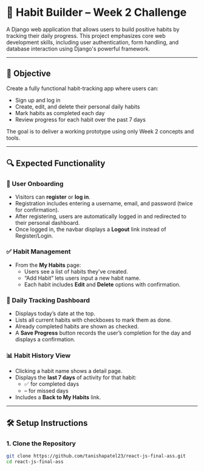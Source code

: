 # 🧠 Habit Builder – Week 2 Challenge

A Django web application that allows users to build positive habits by tracking their daily progress. This project emphasizes core web development skills, including user authentication, form handling, and database interaction using Django's powerful framework.

---

## 📌 Objective

Create a fully functional habit-tracking app where users can:

- Sign up and log in  
- Create, edit, and delete their personal daily habits  
- Mark habits as completed each day  
- Review progress for each habit over the past 7 days  

The goal is to deliver a working prototype using only Week 2 concepts and tools.

---

## 🔍 Expected Functionality

### 🔐 User Onboarding

- Visitors can **register** or **log in**.
- Registration includes entering a username, email, and password (twice for confirmation).
- After registering, users are automatically logged in and redirected to their personal dashboard.
- Once logged in, the navbar displays a **Logout** link instead of Register/Login.

### ✅ Habit Management

- From the **My Habits** page:
  - Users see a list of habits they’ve created.
  - “Add Habit” lets users input a new habit name.
  - Each habit includes **Edit** and **Delete** options with confirmation.

### 📅 Daily Tracking Dashboard

- Displays today’s date at the top.
- Lists all current habits with checkboxes to mark them as done.
- Already completed habits are shown as checked.
- A **Save Progress** button records the user’s completion for the day and displays a confirmation.

### 📊 Habit History View

- Clicking a habit name shows a detail page.
- Displays the **last 7 days** of activity for that habit:
  - ✅ for completed days
  - – for missed days
- Includes a **Back to My Habits** link.

---

## 🛠️ Setup Instructions

### 1. Clone the Repository

```bash
git clone https://github.com/tanishapatel23/react-js-final-ass.git
cd react-js-final-ass
